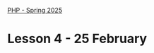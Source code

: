 [PHP - Spring 2025](https://github.com/arturomorarioja-kea/WD_PHP_F25/blob/main/README.md)

# Lesson 4 - 25 February

[--> git clone https://github.com/arturomorarioja/php_oop_example.git --> demo]: #
[--> 1 Cookies. Slides. Code sample. In-class exercise]: #

[## In-class exercise]: #

[### Object-Oriented Programming]: #
[Write a basic library management system in object-oriented PHP. The system will keep track of different types of items in the library, such as books, magazines, and DVDs.]: #

[Class diagram:]: #

[!library_management_system(https://github.com/user-attachments/assets/35927aeb-8963-4571-b81d-35ebe22300a5)]: #

[Notice that public scope is indicated by a plus sign ("+"), private scope by a minus sign ("-"), and protected scope by a pad ("#").]: #

[Take into account the following:]: #
[- ]: #
[- ]: #
[- ]: #
[- ]: #
[- ]: #
[- ]: #
[- ]: #
[- ]: #


[### Language cookies]: #
[Write a PHP application that changes the language of the text to display via cookies:]: #

[!image(https://github.com/user-attachments/assets/8b5ebf44-06fc-49db-b9cb-f4490adef826)]: #

[!image(https://github.com/user-attachments/assets/3c4e79a1-d080-41b6-8876-9664bbb032e2)]: #

[Find the texts in both languages in the files `kea_en.json`(https://github.com/arturomorarioja-kea/WD_PHP_F25/blob/main/Lesson02/kea_en.json) and `kea_da.json`(https://github.com/arturomorarioja-kea/WD_PHP_F25/blob/main/Lesson02/kea_da.json).]: #

[**Notice**]: #
[To make the dropdown trigger the change without a submit button, you need to add a little JavaScript that submits the form where the dropdown is upon its `change` event.]: #

[## Homework]: #
[Check out these slide decks:]: #
[  - Object-oriented Programming]: #
[  - OOP - Language Comparison]: #
[Check out these code samples:]: #
[  - Cookie management(https://github.com/arturomorarioja/php_cookies)]: #
[  - OOP in PHP(https://github.com/arturomorarioja/php_oop)]: #

